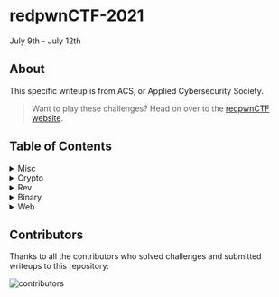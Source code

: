 # redpwnCTF-2021
July 9th - July 12th

## About
This specific writeup is from ACS, or Applied Cybersecurity Society.

> Want to play these challenges? Head on over to the [redpwnCTF website](2021.redpwnctf.com/).

## Table of Contents

<details>
<summary>Misc</summary>

|Question|Points|
|-|-|
|[Sanity Check](./Misc/Sanity%20Check.md)|5|
|[Archaic](./Misc/Archaic.md)|50|
|[Fish](./Misc/Fish.md)|60|
|[Float On](./Misc/Float%20On.md)|130|

</details>
<details>
<summary>Crypto</summary>

|Question|Points|
|-|-|
|[scissor](./Crypto/scissor.md)|102|
|[baby](./Crypto/baby.md)|103|

</details>
<details>
<summary>Rev</summary>

|Question|Points|
|-|-|
|[Free Flags!!1!!](Rev/Free_Flags/free_flags/README.md)|50|
|[Revex](./Rev/Revex.md)|75|

</details>
<details>
<summary>Binary</summary>

|Question|Points|
|-|-|
|||

</details>
<details>
<summary>Web</summary>

|Question|Points|
|-|-|
|[Jar](./Web/Jar.md)|70|

</details>

## Contributors
Thanks to all the contributors who solved challenges and submitted writeups to this repository:

![contributors](https://contrib.rocks/image?repo=AppliedCyberCTF/redpwnCTF-2021)

